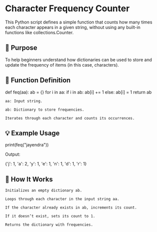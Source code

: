 # Character Frequency Counter

This Python script defines a simple function that counts how many times each character appears in a given string, without using any built-in functions like collections.Counter.
## 🧠 Purpose

To help beginners understand how dictionaries can be used to store and update the frequency of items (in this case, characters).
## 📝 Function Definition

def feq(aa):
    ab = {}
    for i in aa:
        if i in ab:
            ab[i] += 1
        else:
            ab[i] = 1
    return ab

    aa: Input string.

    ab: Dictionary to store frequencies.

    Iterates through each character and counts its occurrences.

## 💡 Example Usage

print(feq("jayendra"))

Output:

{'j': 1, 'a': 2, 'y': 1, 'e': 1, 'n': 1, 'd': 1, 'r': 1}

## 📌 How It Works

    Initializes an empty dictionary ab.

    Loops through each character in the input string aa.

    If the character already exists in ab, increments its count.

    If it doesn’t exist, sets its count to 1.

    Returns the dictionary with frequencies.
